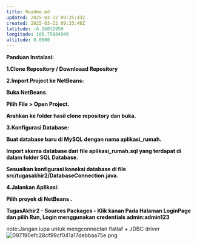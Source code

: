 ```yaml
---
title: Readme.md
updated: 2025-03-22 09:35:43Z
created: 2025-03-22 09:33:46Z
latitude: -6.16832950
longitude: 106.75884940
altitude: 0.0000
---
```


<span style="color: #000000;">**<span>Panduan Instalasi:</span>**</span>

<span style="color: #000000;">**<span>1.Clone Repository / Downloaad Repository</span>**</span>

<span style="color: #000000;">**<span>2.Import Project ke NetBeans:</span>**</span>

<span style="color: #000000;">**<span>Buka NetBeans.</span>**</span>

<span style="color: #000000;">**<span>Pilih File > Open Project.</span>**</span>

<span style="color: #000000;">**<span>Arahkan ke folder hasil clone repository dan buka.</span>**</span>

<span style="color: #000000;">**<span>3.Konfigurasi Database:</span>**</span>

<span style="color: #000000;">**<span>Buat database baru di MySQL dengan nama aplikasi_rumah.</span>**</span>

<span style="color: #000000;">**<span>Import skema database dari file aplikasi_rumah.sql yang terdapat di dalam folder SQL Database.</span>**</span>

<span style="color: #000000;">**<span>Sesuaikan konfigurasi koneksi database di file src/tugasakhir2/DatabaseConnection.java.</span>**</span>

<span style="color: #000000;">**<span>4.Jalankan Aplikasi:</span>**</span>

<span style="color: #000000;">**<span>Pilih proyek di NetBeans .</span>**</span>

<span style="color: #000000;">**<span>TugasAkhir2 - Sources Packages - Klik kanan Pada Halaman LoginPage dan pilih Run, Login menggunakan credentials admin:admin123</span>**</span>

note:Jangan lupa untuk mengconnectan flatlaf + JDBC driver![097190efc28cf99cf041a17debbaa75e.png](../_resources/097190efc28cf99cf041a17debbaa75e.png)